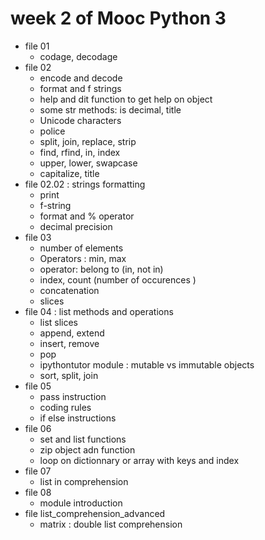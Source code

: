 # week 2 of Mooc Python 3
* file 01
    * codage, decodage
* file 02
    * encode and decode
    * format and f strings
    * help and dit function to get help on object
    * some str methods: is decimal, title
    * Unicode characters
    * police
    * split, join, replace, strip
    * find, rfind, in, index
    * upper, lower, swapcase
    * capitalize, title
* file 02.02 : strings formatting
    * print
    * f-string
    * format and % operator
    * decimal precision
* file 03
    * number of elements
    * Operators : min, max
    * operator: belong to (in, not in)
    * index, count (number of occurences )
    * concatenation
    * slices
* file 04 : list methods and operations
    * list slices
    * append, extend
    * insert, remove
    * pop
    * ipythontutor module : mutable vs immutable objects
    * sort, split, join
* file 05
    * pass instruction
    * coding rules
    * if else instructions
* file 06
    * set and list functions
    * zip object adn function
    * loop on dictionnary or array with keys and index
* file 07
    * list in comprehension
* file 08
    * module introduction
* file list_comprehension_advanced
    * matrix : double list comprehension
    


